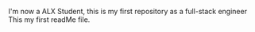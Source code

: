 I'm now a ALX Student, this is my first repository as a full-stack engineer This my first readMe file.

